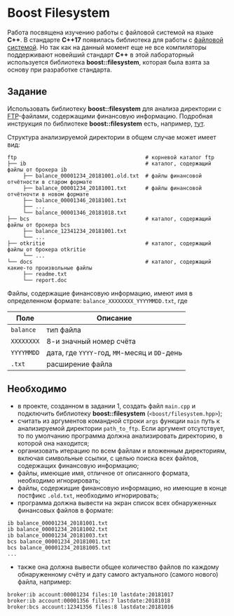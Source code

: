 # Boost Filesystem

Работа посвящена изучению работы с файловой системой на языке **C++**. В стандарте **C++17** появилась библиотека для работы с [файловой системой](https://en.cppreference.com/w/cpp/filesystem). Но так как на данный момент еще не все компиляторы поддерживают новейший стандарт **C++** в этой лабораторный используется библиотека **boost::filesystem**, которая была взята за основу при разработке стандарта.

## Задание

Использовать библиотеку **boost::filesystem** для анализа директории с [FTP](https://ru.wikipedia.org/wiki/FTP)-файлами, содержащими финансовую информацию. Подробная инструкция по библиотеке **boost::filesystem** есть, например, [тут](https://www.boost.org/doc/libs/1_68_0/libs/filesystem/doc/tutorial.html).

Структура анализируемой директории в общем случае может имеет вид:

```Shell
ftp                                         # корневой каталог ftp
├── ib                                      # каталог, содержащий файлы от брокера ib
     ├── balance_00001234_20181001.old.txt  # файлы финансовой отчётности в старом формате 
     ├── balance_00001234_20181001.txt      # файлы финансовой отчётночти в новом формате 
     ├── balance_00001346_20181001.txt      
     ├── ...     
     └── balance_00001346_20181018.txt      
├── bcs                                     # каталог, содержащий файлы от брокера bcs
     ├── balance_12341234_20181001.txt
     └── ...     
├── otkritie                                # каталог, содержащий файлы от брокера otkritie
     └── ...   
└── docs                                    # каталог, содержащий какие-то произвольные файлы
     ├── readme.txt     
     └── report.doc 
```

Файлы, содержащие финансовую информацию, имеют имя в определенном формате:
`balance_XXXXXXXX_YYYYMMDD.txt`, где 

| Поле | Описание |
| ------ | ------ |
| `balance` | тип файла |
| `XXXXXXXX` | 8-и значный номер счёта |
| `YYYYMMDD` | дата, где `YYYY`-год, `MM`-месяц и `DD`-день |
| `.txt` | расширение файла |

## Необходимо

- в проекте, созданном в задании 1, создать файл `main.cpp` и подключить библиотеку **boost::filesystem** (`<boost/filesystem.hpp>`);
- считать из аргументов командной строки `args` функции `main` путь к анализируемой директории `path_to_ftp`. Если аргумент отсутствует, то по умолчанию программа должна анализировать директорию, в которой она находится;
- организовать итерацию по всем файлам и вложенным директориям, включая символьные ссылки, с целью поиска всех файлов, содержащих финансовую информацию;
- файлы, имеющие имя, отличное от описанного формата, необходимо игнорировать;
- файлы, содержищие финансовую информацию, но имеющие в конце постфикс `.old.txt`, необходимо игнорировать;
- программа должна вывести на экран список всех обнаруженных финансовых файлов в формате:

```Shell
ib balance_00001234_20181001.txt
ib balance_00001234_20181002.txt
ib balance_00001234_20181003.txt
bcs balance_00001234_20181001.txt
bcs balance_00001234_20181005.txt
...
```

- также она должна вывести общее количество файлов по каждому обнаруженному счёту и дату самого актуального (самого нового) файла, например:

```Shell
broker:ib account:00001234 files:10 lastdate:20181017
broker:ib account:00001356 files:7 lastdate:20181018
broker:bcs account:12341356 files:8 lastdate:20181016
```

